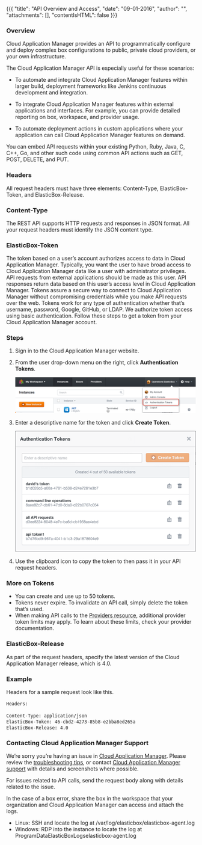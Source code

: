{{{ "title": "API Overview and Access",
"date": "09-01-2016",
"author": "",
"attachments": [],
"contentIsHTML": false
}}}

### Overview

Cloud Application Manager provides an API to programmatically configure and deploy complex box configurations to public, private cloud providers, or your own infrastructure.

The Cloud Application Manager API is especially useful for these scenarios:

* To automate and integrate Cloud Application Manager features within larger build, deployment frameworks like Jenkins continuous development and integration.

* To integrate Cloud Application Manager features within external applications and interfaces. For example, you can provide detailed reporting on box, workspace, and provider usage.

* To automate deployment actions in custom applications where your application can call Cloud Application Manager features on demand.

You can embed API requests within your existing Python, Ruby, Java, C, C++, Go, and other such code using common API actions such as GET, POST, DELETE, and PUT.

### Headers

All request headers must have three elements: Content-Type, ElasticBox-Token, and ElasticBox-Release.

### Content-Type

The REST API supports HTTP requests and responses in JSON format. All your request headers must identify the JSON content type.

### ElasticBox-Token

The token based on a user’s account authorizes access to data in Cloud Application Manager. Typically, you want the user to have broad access to Cloud Application Manager data like a user with administrator privileges. API requests from external applications should be made as this user. API responses return data based on this user’s access level in Cloud Application Manager.
Tokens assure a secure way to connect to Cloud Application Manager without compromising credentials while you make API requests over the web. Tokens work for any type of authentication whether that’s username, password, Google, GitHub, or LDAP. We authorize token access using basic authentication.
Follow these steps to get a token from your Cloud Application Manager account.

### Steps

1. Sign in to the Cloud Application Manager website.

2. From the user drop-down menu on the right, click **Authentication Tokens**.

    ![api1](../../images/EBapi1.png)

3. Enter a descriptive name for the token and click **Create Token**.

    ![api2](../../images/EBapi2.png)

4. Use the clipboard icon to copy the token to then pass it in your API request headers.

### More on Tokens

* You can create and use up to 50 tokens.
* Tokens never expire. To invalidate an API call, simply delete the token that’s used.
* When making API calls to the [Providers resource](./api-providers.md), additional provider token limits may apply. To learn about these limits, check your provider documentation.

### ElasticBox-Release

As part of the request headers, specify the latest version of the Cloud Application Manager release, which is 4.0.

### Example

Headers for a sample request look like this.

```
Headers:

Content-Type: application/json
ElasticBox-Token: 46-cbd2-4273-85b8-e2bba8ed265a
ElasticBox-Release: 4.0
```

### Contacting Cloud Application Manager Support

We’re sorry you’re having an issue in [Cloud Application Manager](https://www.ctl.io/cloud-application-manager/). Please review the [troubleshooting tips](..Troubleshooting/troubleshooting-tips.md), or contact [Cloud Application Manager support](mailto:cloudsupport@centurylink.com) with details and screenshots where possible.

For issues related to API calls, send the request body along with details related to the issue.

In the case of a box error, share the box in the workspace that your organization and Cloud Application Manager can access and attach the logs.
* Linux: SSH and locate the log at /var/log/elasticbox/elasticbox-agent.log
* Windows: RDP into the instance to locate the log at ProgramDataElasticBoxLogselasticbox-agent.log
